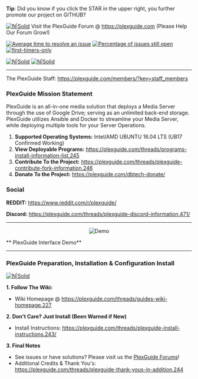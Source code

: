 **Tip**: Did you know if you click the STAR in the upper right, you further promote our project on GITHUB?

[![N|Solid](https://plexguide.com/board4.png)](https://plexguide.com)
Visit the PlexGuide Forum @ https://plexguide.com (Please Help Our Forum Grow!)

[![Average time to resolve an issue](http://isitmaintained.com/badge/resolution/admin9705/PlexGuide.com-The-Awesome-Plex-Server.svg)](http://isitmaintained.com/project/admin9705/PlexGuide.com-The-Awesome-Plex-Server "Average time to resolve an issue") [![Percentage of issues still open](http://isitmaintained.com/badge/open/admin9705/PlexGuide.com-The-Awesome-Plex-Server.svg)](http://isitmaintained.com/project/admin9705/PlexGuide.com-The-Awesome-Plex-Server "Percentage of issues still open") [![first-timers-only](http://img.shields.io/badge/first--timers--only-friendly-blue.svg?style=flat-square)](http://www.firsttimersonly.com/)

[![N|Solid](https://camo.githubusercontent.com/348b82630f4f5be3c775c9caed3bb5765b0b3018/687474703a2f2f692e696d6775722e636f6d2f785370773438322e706e67)](https://plexguide.com/forums/bugs.13/) [![N|Solid](https://camo.githubusercontent.com/653f9f8e115242dddb8f6282d17c8ef550844294/687474703a2f2f692e696d6775722e636f6d2f6d464f304f75582e706e67)](https://plexguide.com/forums/development.14/)

----------------------------------------------------------------------

The PlexGuide Staff: https://plexguide.com/members/?key=staff_members

### PlexGuide Mission Statement ###

PlexGuide is an all-in-one media solution that deploys a Media Server through the use of Google Drive; serving as an unlimited back-end storage. PlexGuide utilizes Ansible and Docker to streamline your Media Server, while deploying multiple tools for your Server Operations.

1. **Supported Operating Systems:** Intel/AMD UBUNTU 16.04 LTS (UB17 Confirmed Working)
2. **View Deployable Programs:** https://plexguide.com/threads/programs-install-information-list.245
3. **Contribute To the Project:** https://plexguide.com/threads/plexguide-contribute-fork-information.246
4. **Donate To the Project:** https://plexguide.com/dbtech-donate/

### Social

**REDDIT:** https://www.reddit.com/r/plexguide/

**Discord:** https://plexguide.com/threads/plexguide-discord-information.471/

----------------------------------------------------------------------
<p align="center">
  <img src="https://github.com/Admin9705/PlexGuide.com-The-Awesome-Plex-Server/blob/Version-5/scripts/pictures/version39.png" alt="Demo"/>
</p>
** PlexGuide Interface Demo**

---------------------------------

### PlexGuide Preparation, Installation & Configuration Install

[![N|Solid](https://plexguide.com/wikisnip3.png)](https://plexguide.com/threads/guides-wiki-homepage.227/)

**1. Follow The Wiki:**
- Wiki Homepage @ https://plexguide.com/threads/guides-wiki-homepage.227

**2. Don't Care? Just Install (Been Warned if New)**
- Install Instructions: https://plexguide.com/threads/plexguide-install-instructions.243/

**3. Final Notes**
- See issues or have solutions? Please visit us the [PlexGuide Forums](https://plexguide.com)!
- Additional Credits & Thank You's: https://plexguide.com/threads/plexguide-thank-yous-in-addition.244

